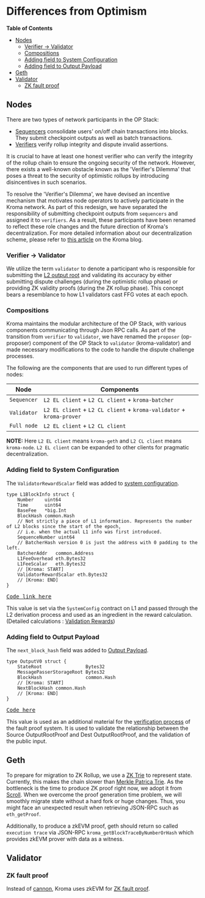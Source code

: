 # Differences from Optimism

<!-- All glossary references in this file. -->

[g-l2-output-root]: glossary.md#l2-output-root
[g-mpt]: glossary.md#merkle-patricia-trie
[g-zktrie]: glossary.md#zk-trie
[g-zk-fault-proof]: glossary.md#zk-fault-proof
[g-system-config]: glossary.md#system-configuration
[g-validation-rewards]: validator.md#validation-rewards
[g-output-payload-v0]: validator.md#output-payloadversion-0
[g-zk-fault-proof]: glossary.md#zk-fault-proof

<!-- START doctoc generated TOC please keep comment here to allow auto update -->
<!-- DON'T EDIT THIS SECTION, INSTEAD RE-RUN doctoc TO UPDATE -->
**Table of Contents**

- [Nodes](#nodes)
  - [Verifier -> Validator](#verifier---validator)
  - [Compositions](#compositions)
  - [Adding field to System Configuration](#adding-field-to-system-configuration)
  - [Adding field to Output Payload](#adding-field-to-output-payload)
- [Geth](#geth)
- [Validator](#validator)
  - [ZK fault proof](#zk-fault-proof)

<!-- END doctoc generated TOC please keep comment here to allow auto update -->

## Nodes

There are two types of network participants in the OP Stack:

- [Sequencers](https://github.com/ethereum-optimism/optimism/blob/develop/specs/introduction.md#sequencers) consolidate
 users' on/off chain transactions into blocks. They submit checkpoint outputs as well as batch transactions.
- [Verifiers](https://github.com/ethereum-optimism/optimism/blob/develop/specs/introduction.md#verifiers) verify rollup
   integrity and dispute invalid assertions.

It is crucial to have at least one honest verifier who can verify the integrity of the rollup chain to ensure the
ongoing security of the network. However, there exists a well-known obstacle known as the 'Verifier's Dilemma' that
poses a threat to the security of optimistic rollups by introducing disincentives in such scenarios.

To resolve the 'Verifier's Dilemma', we have devised an incentive mechanism that motivates node operators to actively
participate in the Kroma network. As part of this redesign, we have separated the responsibility of submitting
checkpoint outputs from `sequencers` and assigned it to `verifiers`. As a result, these participants have been renamed
to reflect these role changes and the future direction of Kroma's decentralization. For more detailed information about
our decentralization scheme, please refer to
[this article](https://medium.com/@kroma-network/the-road-to-kromas-decentralization-38f8e46df442)
on the Kroma blog.

### Verifier -> Validator

We utilize the term `validator` to denote a participant who is responsible for submitting the
[L2 output root][g-l2-output-root] and validating its accuracy by either submitting dispute challenges (during the
optimistic rollup phase) or providing ZK validity proofs (during the ZK rollup phase). This concept bears a resemblance
to how L1 validators cast FFG votes at each epoch.

### Compositions

Kroma maintains the modular architecture of the OP Stack, with various components communicating through Json RPC calls.
As part of the transition from `verifier` to `validator`, we have renamed the `proposer` (op-proposer) component of the
OP Stack to `validator` (kroma-validator) and made necessary modifications to the code to handle the dispute challenge
processes.

The following are the components that are used to run different types of nodes:

| Node        | Components                                                           |
|-------------|----------------------------------------------------------------------|
| `Sequencer` | `L2 EL client` + `L2 CL client` + `kroma-batcher`                    |
| `Validator` | `L2 EL client` + `L2 CL client` + `kroma-validator` + `kroma-prover` |
| `Full node` | `L2 EL client` + `L2 CL client`                                      |

**NOTE:** Here `L2 EL client` means `kroma-geth` and `L2 CL client` means `kroma-node`. `L2 EL client` can
be expanded to other clients for pragmatic decentralization.

### Adding field to System Configuration

The `ValidatorRewardScalar` field was added to [system configuration][g-system-config].
```
type L1BlockInfo struct {
	Number    uint64
	Time      uint64
	BaseFee   *big.Int
	BlockHash common.Hash
	// Not strictly a piece of L1 information. Represents the number of L2 blocks since the start of the epoch,
	// i.e. when the actual L1 info was first introduced.
	SequenceNumber uint64
	// BatcherHash version 0 is just the address with 0 padding to the left.
	BatcherAddr   common.Address
	L1FeeOverhead eth.Bytes32
	L1FeeScalar   eth.Bytes32
	// [Kroma: START]
	ValidatorRewardScalar eth.Bytes32
	// [Kroma: END]
}
```
<pre>
<a href="https://github.com/kroma-network/kroma/op-node/rollup/derive/l1_block_info.go">Code link here</a>
</pre>
This value is set via the `SystemConfig` contract on L1 and passed through the L2 derivation process and used as an
ingredient in the reward calculation. (Detailed calculations : [Validation Rewards][g-validation-rewards])

### Adding field to Output Payload

The `next_block_hash` field was added to [Output Payload][g-output-payload-v0].
```
type OutputV0 struct {
	StateRoot                Bytes32
	MessagePasserStorageRoot Bytes32
	BlockHash                common.Hash
	// [Kroma: START]
	NextBlockHash common.Hash
	// [Kroma: END]
}
```
<pre>
<a href="https://github.com/kroma-network/kroma/op-service/eth/output.go">Code here</a>
</pre>
This value is used as an additional material for the [verification process][g-zk-fault-proof] of the fault
proof system.
It is used to validate the relationship between the Source OutputRootProof and Dest OutputRootProof, and the validation
of the public input.

## Geth

To prepare for migration to ZK Rollup, we use a [ZK Trie][g-zktrie] to represent state. Currently, this makes
the chain slower than [Merkle Patrica Trie][g-mpt]. As the bottleneck is the time to produce ZK proof right now,
we adopt it from [Scroll]. When we overcome the proof generation time problem, we will smoothly migrate state
without a hard fork or huge changes. Thus, you might face an unexpected result when retrieving JSON-RPC such as
`eth_getProof`.

Additionally, to produce a zkEVM proof, geth should return so called `execution trace` via JSON-RPC
`kroma_getBlockTraceByNumberOrHash` which provides zkEVM prover with data as a witness.

[scroll]: https://scroll.io/

## Validator

### ZK fault proof

Instead of [cannon], Kroma uses zkEVM for [ZK fault proof][g-zk-fault-proof].

[cannon]: https://github.com/ethereum-optimism/cannon
